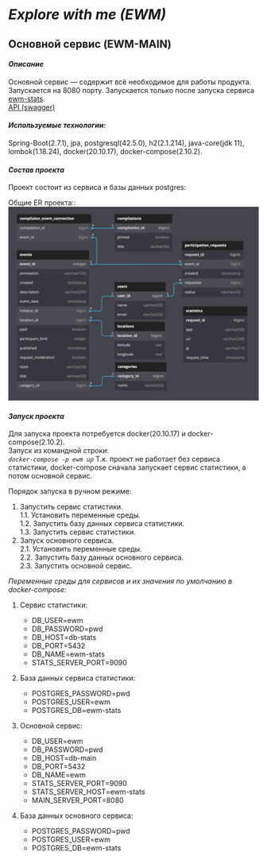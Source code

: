 # _Explore with me (EWM)_
## Основной сервис (EWM-MAIN)

#### _Описание_
Основной сервис — содержит всё необходимое для работы продукта.  
Запускается на 8080 порту.
Запускается только после запуска сервиса [ewm-stats](./../ewm-stats/README.md).  
[API (swagger)](./ewm-main-service-spec.json)

#### _Используемые технологии:_

Spring-Boot(2.7.1), jpa, postgresql(42.5.0), h2(2.1.214), java-core(jdk 11), lombok(1.18.24),
docker(20.10.17), docker-compose(2.10.2).

#### _Состав проекта_

Проект состоит из сервиса и базы данных postgres:

Общие ER проекта::
![ER](./../misc/ER/ER.png)

#### _Запуск проекта_

Для запуска проекта потребуется docker(20.10.17) и docker-compose(2.10.2).  
Запуск из командной строки:  
_`docker-compose -p ewm up`_
Т.к. проект не работает без сервиса статистики, docker-compose сначала запускает
сервис статистики, а потом основной сервис.

Порядок запуска в ручном режиме:
1. Запустить сервис статистики.  
   1.1. Установить переменные среды.  
   1.2. Запустить базу данных сервиса статистики.  
   1.3. Запустить сервис статистики.
2. Запуск основного сервиса.  
   2.1. Установить переменные среды.  
   2.2. Запустить базу данных основного сервиса.  
   2.3. Запустить основной сервис.

_Переменные среды для сервисов и их значения по
умолчанию в docker-compose:_
1. Сервис статистики:
    - DB_USER=ewm
    - DB_PASSWORD=pwd
    - DB_HOST=db-stats
    - DB_PORT=5432
    - DB_NAME=ewm-stats
    - STATS_SERVER_PORT=9090

2. База данных сервиса статистики:
    - POSTGRES_PASSWORD=pwd
    - POSTGRES_USER=ewm
    - POSTGRES_DB=ewm-stats

3. Основной сервис:
    - DB_USER=ewm
    - DB_PASSWORD=pwd
    - DB_HOST=db-main
    - DB_PORT=5432
    - DB_NAME=ewm
    - STATS_SERVER_PORT=9090
    - STATS_SERVER_HOST=ewm-stats
    - MAIN_SERVER_PORT=8080

4. База данных основного сервиса:
    - POSTGRES_PASSWORD=pwd
    - POSTGRES_USER=ewm
    - POSTGRES_DB=ewm-stats

